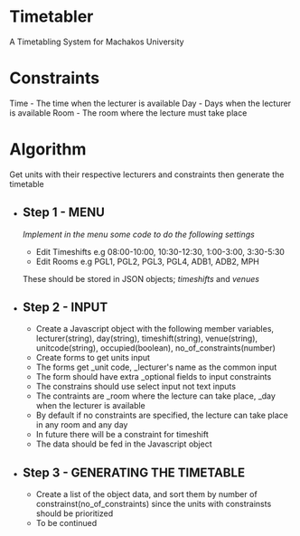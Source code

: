 # Timetabler
 A Timetabling System for Machakos University
# Constraints
Time - The time when the lecturer is available
Day - Days when the lecturer is available
Room - The room where the lecture must take place
# Algorithm
Get units with their respective lecturers and constraints then generate the timetable
- ## Step 1 - MENU
    _Implement in the menu some code to do the following settings_
    - Edit Timeshifts e.g 08:00-10:00, 10:30-12:30, 1:00-3:00, 3:30-5:30
    - Edit Rooms e.g PGL1, PGL2, PGL3, PGL4, ADB1, ADB2, MPH

    These should be stored in JSON objects; _timeshifts_ and _venues_
- ## Step 2 - INPUT
    - Create a Javascript object with the following member variables, lecturer(string), day(string), timeshift(string), venue(string), unitcode(string), occupied(boolean), no_of_constraints(number)
    - Create forms to get units input
    - The forms get _unit code, _lecturer's name as the common input
    - The form should have extra _optional fields to input constraints
    - The constrains should use select input not text inputs
    - The contraints are _room where the lecture can take place, _day when the lecturer is available
    - By default if no constraints are specified, the lecture can take place in any room and any day
    - In future there will be a constraint for timeshift
    - The data should be fed in the Javascript object
- ## Step 3 - GENERATING THE TIMETABLE
    - Create a list of the object data, and sort them by number of constrainst(no_of_constraints) since the units with constrainsts should be prioritized
    - To be continued